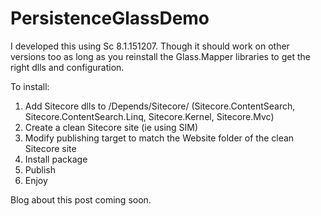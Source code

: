 # PersistenceGlassDemo

I developed this using Sc 8.1.151207. Though it should work on other versions too as long as you reinstall the Glass.Mapper libraries to get the right dlls and configuration.

To install:
1. Add Sitecore dlls to /Depends/Sitecore/ (Sitecore.ContentSearch, Sitecore.ContentSearch.Linq, Sitecore.Kernel, Sitecore.Mvc)
2. Create a clean Sitecore site (ie using SIM)
3. Modify publishing target to match the Website folder of the clean Sitecore site
4. Install package
5. Publish
6. Enjoy

Blog about this post coming soon.
